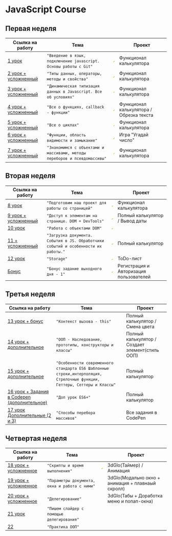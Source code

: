# JavaScript Course

## Первая неделя 

Ссылка на работу | Тема | | Проект
--- | --- | --- | ---
[1 урок](https://github.com/sergeevsite/JavaScript_13/tree/lesson01) | `"Введение в язык, подключение javascript. Основы работы с Git"` | ![](https://github.com/sergeevsite/JavaScript_13/blob/master/checkicon.png) | Функционал калькулятора
[2 урок + усложненный](https://github.com/sergeevsite/JavaScript_13/tree/lesson02) | `"Типы данных, операторы, методы и свойства"` | ![](https://github.com/sergeevsite/JavaScript_13/blob/master/checkicon.png) | Функционал калькулятора
[3 урок + усложненный](https://github.com/sergeevsite/JavaScript_13/tree/lesson03) | `"Динамическая типизация данных в Javascript. Все об условиях"` | ![](https://github.com/sergeevsite/JavaScript_13/blob/master/checkicon.png) | Функционал калькулятора
[4 урок + усложненный](https://github.com/sergeevsite/JavaScript_13/tree/lesson04) | `"Все о функциях, callback - функции"` | ![](https://github.com/sergeevsite/JavaScript_13/blob/master/checkicon.png) | Функционал калькулятора / Обрезка текста
[5 урок + усложненный](https://github.com/sergeevsite/JavaScript_13/tree/lesson05) | `"Все о циклах"` | ![](https://github.com/sergeevsite/JavaScript_13/blob/master/checkicon.png) | Функционал калькулятора
[6 урок + усложненный](https://github.com/sergeevsite/JavaScript_13/tree/lesson06) | `"Функции, область видимости и замыкание"` | ![](https://github.com/sergeevsite/JavaScript_13/blob/master/checkicon.png) | Игра "Угадай число"
[7 урок + усложненный](https://github.com/sergeevsite/JavaScript_13/tree/lesson07) | `"Знакомимся с объектами и массивами, методы переборов и псевдомассивы"` | ![](https://github.com/sergeevsite/JavaScript_13/blob/master/checkicon.png) | Функционал калькулятора

## Вторая неделя 

Ссылка на работу | Тема | | Проект
--- | --- | --- | ---
[8 урок](https://github.com/sergeevsite/JavaScript_13/tree/lesson08) | `"Подготовим наш проект для работы со страницей"` | ![](https://github.com/sergeevsite/JavaScript_13/blob/master/checkicon.png) | Функционал калькулятора
[9 урок + усложненный](https://github.com/sergeevsite/JavaScript_13/tree/lesson09) | `"Доступ к элементам на странице. DOM + DevTools"` | ![](https://github.com/sergeevsite/JavaScript_13/blob/master/checkicon.png) | Полный калькулятор / Вывод даты
[10 урок](https://github.com/sergeevsite/JavaScript_13/tree/lesson10) | `"Работа с объектами DOM"` | ![](https://github.com/sergeevsite/JavaScript_13/blob/master/checkicon.png) 
[11 + усложненный](https://github.com/sergeevsite/JavaScript_13/tree/lesson11) | `"Загрузка документа. События в JS. Обработчики событий и особенности их работы."` | ![](https://github.com/sergeevsite/JavaScript_13/blob/master/checkicon.png) | Полный калькулятор
[12 урок](https://github.com/sergeevsite/ToDoList/tree/lesson12) | `"Storage"` | ![](https://github.com/sergeevsite/JavaScript_13/blob/master/checkicon.png) | ToDo-лист
[Бонус](https://github.com/sergeevsite/JavaScript_13/tree/bonus1) | `"Бонус задание выходного дня - 1"` | ![](https://github.com/sergeevsite/JavaScript_13/blob/master/checkicon.png) | Регистрация и Авторизация пользователей

## Третья неделя 

Ссылка на работу | Тема | | Проект
--- | --- | --- | ---
[13 урок + бонус](https://github.com/sergeevsite/JavaScript_13/tree/lesson13) | `"Контекст вызова - this"` | ![](https://github.com/sergeevsite/JavaScript_13/blob/master/checkicon.png) | Полный калькулятор / Смена цвета
[14 урок + дополнительное](https://github.com/sergeevsite/JavaScript_13/tree/lesson14) | `"ООП - Наследование, прототипы, конструкторы и классы"` | ![](https://github.com/sergeevsite/JavaScript_13/blob/master/checkicon.png) | Полный калькулятор / Создает элемент(стиль ООП)
[15 урок + дополнительное](https://github.com/sergeevsite/JavaScript_13/tree/lesson15) | `"Особенности современного стандарта ES6 Шаблонные строки,интерполяция, Стрелочные функции, Геттеры, Сеттеры и Классы"` | ![](https://github.com/sergeevsite/JavaScript_13/blob/master/checkicon.png) | Полный калькулятор
[16 урок + Задания в Codepen (дополнительное)](https://github.com/sergeevsite/JavaScript_13/tree/lesson16) | `"Доп урок ES6+"` | ![](https://github.com/sergeevsite/JavaScript_13/blob/master/checkicon.png) | Полный калькулятор
[17 урок Дополнительные (2 и 3)](https://github.com/sergeevsite/JavaScript_13/tree/lesson17) | `"Способы перебора массивов"` | ![](https://github.com/sergeevsite/JavaScript_13/blob/master/checkicon.png) | Все задания в CodePen

## Четвертая неделя 

Ссылка на работу | Тема | | Проект
--- | --- | --- | ---
[18 урок + усложненное](https://github.com/sergeevsite/JavaScript_13/tree/lesson18) | `"Скрипты и время выполнения"` | ![](https://github.com/sergeevsite/JavaScript_13/blob/master/checkicon.png) | 3dGlo(Таймер) / Анимация
[19 урок + усложненное](https://github.com/sergeevsite/JavaScript_13/tree/lesson19) | `"Параметры документа, окна и работа с ними"` | | 3dGlo(Модально окно + анимация + плавнаый скролл)
[20 урок + усложненное](https://github.com/sergeevsite/JavaScript_13/tree/lesson20) | `"Делегирование"` | | 3dGlo(Табы + Доработка меню и попап-окна)
[21 урок](https://github.com/sergeevsite/JavaScript_13/tree/lesson21) | `"Пишем слайдер с помощью делегирования"` | |
[22](https://github.com/sergeevsite/JavaScript_13/tree/lesson22) | `"Практика ООП"` | |